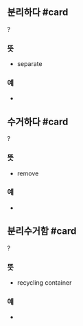 ## 분리하다 #card
?
### 뜻
- separate
### 예
-
<!--SR:!2024-12-11,52,268-->

## 수거하다 #card
?
### 뜻
- remove
### 예
-
<!--SR:!2024-12-05,29,190-->

## 분리수거함 #card
?
### 뜻
- recycling container
### 예
-
<!--SR:!2024-11-05,7,265-->


